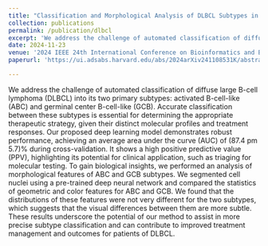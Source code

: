 ```yaml
---
title: "Classification and Morphological Analysis of DLBCL Subtypes in H&E-Stained Slides"
collection: publications
permalink: /publication/dlbcl
excerpt: 'We address the challenge of automated classification of diffuse large B-cell lymphoma (DLBCL) into its two primary subtypes: activated B-cell-like (ABC) and germinal center B-cell-like (GCB)'
date: 2024-11-23
venue: '2024 IEEE 24th International Conference on Bioinformatics and Bioengineering (BIBE), Kragujevac, Serbia'
paperurl: 'https://ui.adsabs.harvard.edu/abs/2024arXiv241108531K/abstract'

---
```


We address the challenge of automated classification of diffuse large B-cell lymphoma (DLBCL) into its two primary subtypes: activated B-cell-like (ABC) and germinal center B-cell-like (GCB). Accurate classification between these subtypes is essential for determining the appropriate therapeutic strategy, given their distinct molecular profiles and treatment responses. Our proposed deep learning model demonstrates robust performance, achieving an average area under the curve (AUC) of (87.4 pm 5.7)\% during cross-validation. It shows a high positive predictive value (PPV), highlighting its potential for clinical application, such as triaging for molecular testing. To gain biological insights, we performed an analysis of morphological features of ABC and GCB subtypes. We segmented cell nuclei using a pre-trained deep neural network and compared the statistics of geometric and color features for ABC and GCB. We found that the distributions of these features were not very different for the two subtypes, which suggests that the visual differences between them are more subtle. These results underscore the potential of our method to assist in more precise subtype classification and can contribute to improved treatment management and outcomes for patients of DLBCL. 


